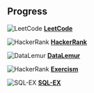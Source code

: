 ## Progress
![LeetCode]( https://progress-bar.dev/0/?scale=50&width=120&color=red&suffix=/50) **[LeetCode](https://leetcode.com/studyplan/top-sql-50/)** 

![HackerRank]( https://progress-bar.dev/0/?scale=60&width=120&color=red&suffix=/60) **[HackerRank](https://www.hackerrank.com/)**

![DataLemur]( https://progress-bar.dev/0/?scale=66&width=120&color=red&suffix=/66) **[DataLemur](https://datalemur.com/questions)**

![HackerRank]( https://progress-bar.dev/0/?scale=32&width=120&color=red&suffix=/32) **[Exercism](https://exercism.org/tracks/sqlite/exercises/high-scores)** 

![SQL-EX]( https://progress-bar.dev/0/?scale=190&width=120&color=red&suffix=/190) **[SQL-EX](https://sql-ex.ru/?Lang=0)**
